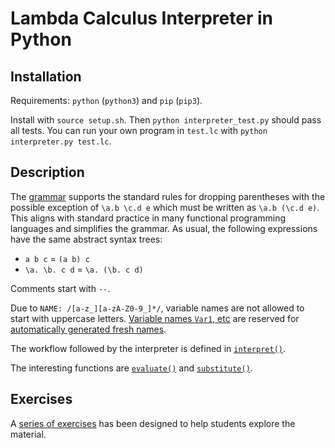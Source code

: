 # Lambda Calculus Interpreter in Python

## Installation

Requirements: `python` (`python3`) and `pip` (`pip3`).

Install with `source setup.sh`. Then `python interpreter_test.py` should pass all tests. You can run your own program in `test.lc` with `python interpreter.py test.lc`. 

## Description

The [grammar](https://codeberg.org/alexhkurz/lambdaC-2024/src/branch/main/grammar.lark) supports the standard rules for dropping parentheses with the possible exception of `\a.b \c.d e` which must be written as `\a.b (\c.d e)`. This aligns with standard practice in many functional programming languages and simplifies the grammar. As usual, the following expressions have the same abstract syntax trees:

  - `a b c` = `(a b) c`
  - `\a. \b. c d` = `\a. (\b. c d)`
  
Comments start with `--`.

Due to `NAME: /[a-z_][a-zA-Z0-9_]*/`, variable names are not allowed to start with uppercase letters. [Variable names `Var1`, etc](https://codeberg.org/alexhkurz/lambdaC-2024/src/commit/ee711e80c2c240226f8a1f551b68d68c63431f01/interpreter.py#L61) are reserved for [automatically generated fresh names](https://codeberg.org/alexhkurz/lambdaC-2024/src/commit/ee711e80c2c240226f8a1f551b68d68c63431f01/interpreter.py#L54-L61).

The workflow followed by the interpreter is defined in [`interpret()`](https://codeberg.org/alexhkurz/lambdaC-2024/src/commit/51a84c820052219a6ce9b7f221cf03db9bd02b0b/interpreter.py#L9-L14).

The interesting functions are [`evaluate()`](https://codeberg.org/alexhkurz/lambdaC-2024/src/commit/483feda11b3f9fbf52f8a5d932e37c0a0560a309/interpreter.py#L37-L50) and [`substitute()`](https://codeberg.org/alexhkurz/lambdaC-2024/src/commit/49ad646b3f1f025c44eeec144cc5c6f5194faac2/interpreter.py#L66-L83).

## Exercises

A [series of exercises](https://hackmd.io/@alexhkurz/S1R1F6_1yx) has been designed to help students explore the material.

